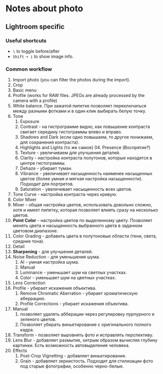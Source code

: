 # Notes about photo

## Lightroom specific

### Useful shortcuts

- `\` to toggle before/after
- `Shift + i` to show  image info.

### Common workflow

01. Import photo (you can filter the photos during the import).
02. Crop
03. Basic menu
   1. Profile (works for RAW files. JPEGs are already processed by the camera with a profile)
   2. White balance. При зажатой пипетке позволяет переключаться между разными фотками и в один клик выбирать белую точку.
   3. Tone
       1. Exposure
       2. Contrast - на гистрограмме видно, как повышение контраста свигает середину гистограммы влево и вправо.
       3. Shadows and Dark (если одно повышаем, то другое понижаем, для сохранения контраста).
       4. Highlights and Lights (то же самое)
    04. Presence (Воспрятие?)
       1. Texture - увеличиваем для улучшения деталей.
       2. Clarity - настройка контраста полутонов, которые находятся в центре гистограммы.
       3. Dehaze - убирает туман.
       4. Vibrance - увеличивает насыщенность наименее насыщенных цветов (более умная и мягкая настройка насыщенности). Подходит для портретов.
       5. Saturation - увеличивает насыщенность всех цветов.
04. Tone Curve - настройка контраста через кривую.
05. Color Mixer
   1. Mixer - общая настройка цветов, использовать довольно сложно, хотя и имеет пипетку, которая позволяет влиять сразу на несколько цветов.
   2. **Point Color** - настройка цветов по выделенному цвету. Позволяет менять цвета и насыщенность выбранного цвета в заданном цветовом диапазоне.
06. Color Grading - добавить цвета в полутоновые области (тени, света, средние тона).
07. Detail
   1. **Sharpening** - для улучшения деталей.
   2. Noise Reduction - для уменьшения шума.
      01. AI - умная настройка шума.
      01. Manual
         1. Luminance - уменьшает шум на светлых участках.
         2. Color - уменьшает шум на цветных участках.
08. Lens Correction
   1. Profile - убирает искажения объектива.
      01. Remove Chromatic Aberration - убирает хроматическую аберрацию.
      02. Profile Corrections - убирает искажения объектива.
   2. Manual
      01. позволяет удалять абберации через регулировку пурпурного и зеленого цветов.
      02. Позволяет убирать виньетирование с оригинального полного кадра.
09. Transform - позволяет выровнять фото и исправлять перспективу.
10. Lens Blur - добавляет размытие, хитрым образом вычисляя глубину картинки. Есть возможность автовыделения человека.
11. Effects
    01. Post-Crop Vignetting - добавляет виньетирование.
    02. Grain - добавляет зернистость. Подходит для стилизации фото под старые фотографии, особенно черно-белые.
